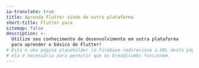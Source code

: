 ```yaml
---
ia-translate: true
title: Aprenda Flutter vindo de outra plataforma
short-title: Flutter para
sitemap: false
description: >-
  Utilize seu conhecimento de desenvolvimento em outra plataforma
  para aprender o básico de Flutter!
# Esta é uma página placeholder (o Firebase redireciona a URL desta página para outra);
# ela é necessária para permitir que os breadcrumbs funcionem.
---
```

